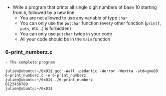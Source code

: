- Write a program that prints all single digit numbers of base 10 starting from ```0```, followed by a new line.
	- You are not allowed to use any variable of type ```char```
	- You can only use the ```putchar``` function (every other function (```printf```, ```puts```, etc...) is forbidden)
	- You can only use ```putchar``` twice in your code
	- All your code should be in the ```main``` function

### 6-print_numberz.c
	- The complete program
 ```
julien@ubuntu:~/0x01$ gcc -Wall -pedantic -Werror -Wextra -std=gnu89 6-print_numberz.c -o 6-print_numberz
julien@ubuntu:~/0x01$ ./6-print_numberz 
0123456789
julien@ubuntu:~/0x01$
```
